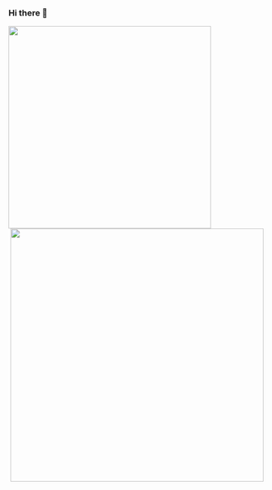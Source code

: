 ### Hi there 👋

<p float="left">
<img align="center" src="https://github-readme-stats.vercel.app/api/top-langs/?username=abhishekmittal15&theme=merko&count_private=true" width="400" />
<img align="right"src="https://github-readme-stats.vercel.app/api?username=abhishekmittal15&show_icons=true&theme=merko&count_private=true" width="500"/>
</p>
<!--
**abhishekmittal15/abhishekmittal15** is a ✨ _special_ ✨ repository because its `README.md` (this file) appears on your GitHub profile.

Here are some ideas to get you started:

- 🔭 I’m currently working on ...
- 🌱 I’m currently learning ...
- 👯 I’m looking to collaborate on ...
- 🤔 I’m looking for help with ...
- 💬 Ask me about ...
- 📫 How to reach me: ...
- 😄 Pronouns: ...
- ⚡ Fun fact: ...
-->
